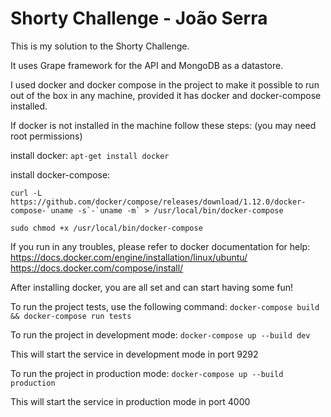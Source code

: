 Shorty Challenge - João Serra
================

This is my solution to the Shorty Challenge.

It uses Grape framework for the API and MongoDB as a datastore.

I used docker and docker compose in the project to make it possible to run out of the box in any machine, provided it has docker and docker-compose installed.

If docker is not installed in the machine follow these steps:
(you may need root permissions)

install docker:
`apt-get install docker`

install docker-compose:
```
curl -L https://github.com/docker/compose/releases/download/1.12.0/docker-compose-`uname -s`-`uname -m` > /usr/local/bin/docker-compose

sudo chmod +x /usr/local/bin/docker-compose
```

If you run in any troubles, please refer to docker documentation for help:
https://docs.docker.com/engine/installation/linux/ubuntu/
https://docs.docker.com/compose/install/

After installing docker, you are all set and can start having some fun!

To run the project tests, use the following command:
`docker-compose build && docker-compose run tests`

To run the project in development mode:
`docker-compose up --build dev`

This will start the service in development mode in port 9292

To run the project in production mode:
`docker-compose up --build production`

This will start the service in production mode in port 4000
